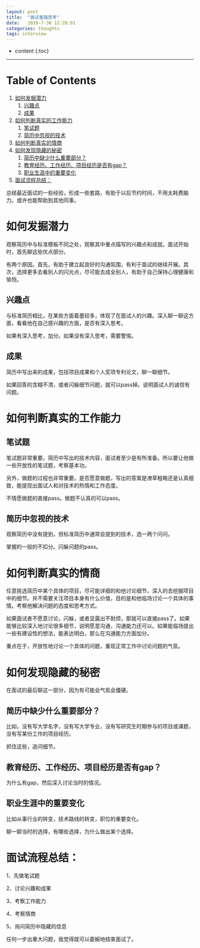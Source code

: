 ```yaml
---
layout: post
title:  "面试套路思考"
date:   2020-7-30 12:20:01
categories: thoughts
tags: interview
---
```


* content
{:toc}

---


# Table of Contents

1.  [如何发掘潜力](#orgf403d58)
    1.  [兴趣点](#orga11deb6)
    2.  [成果](#orgda61d58)
2.  [如何判断真实的工作能力](#org9ad0533)
    1.  [笔试题](#org70eb74f)
    2.  [简历中忽视的技术](#orgbf292f6)
3.  [如何判断真实的情商](#org1448628)
4.  [如何发现隐藏的秘密](#org65e6be7)
    1.  [简历中缺少什么重要部分？](#org7d3bc8b)
    2.  [教育经历、工作经历、项目经历是否有gap？](#org2b8a789)
    3.  [职业生涯中的重要变化](#org4c19619)
5.  [面试流程总结：](#org5f7c02b)

总结最近面试的一些经验，形成一些套路，有助于以后节约时间，不用太耗费脑力。或许也能帮助到其他同事。

<a id="orgf403d58"></a>

# 如何发掘潜力

观察简历中与标准模板不同之处，观察其中重点描写的兴趣点和成就。面试开始时，首先聊这些优点部分。

有两个原因。首先，有助于建立起良好的沟通氛围，有利于面试的继续开展。其次，选择更多去看别人的闪光点，尽可能去成全别人，有助于自己保持心理健康和愉悦。


<a id="orga11deb6"></a>

## 兴趣点

与标准简历相比，在某些方面着墨较多，体现了在面试人的兴趣。深入聊一聊这方面，看看他在自己感兴趣的方面，是否有深入思考。

如果有深入思考，加分。如果没有深入思考，需要警惕。


<a id="orgda61d58"></a>

## 成果

简历中写出来的成果，包括项目成果和个人奖项专利论文，聊一聊细节。

如果回答的含糊不清，或者闪躲细节问题，就可以pass掉。说明面试人的诚信有问题。


<a id="org9ad0533"></a>

# 如何判断真实的工作能力


<a id="org70eb74f"></a>

## 笔试题

笔试题非常重要。简历中写出的技术内容，面试者至少是有所准备。所以要让他做一些开放性的笔试题，考察基本功。

另外，做题的过程也非常重要。是否愿意做题，写出的答案是潦草粗略还是认真细致，能提现出面试人和对技术的热情和工作态度。

不情愿做题的直接pass。做题不认真的可以pass。


<a id="orgbf292f6"></a>

## 简历中忽视的技术

观察简历中没有提到，但标准简历中通常会提到的技术，选一两个问问。

掌握的一般的不扣分。闪躲问题的pass。


<a id="org1448628"></a>

# 如何判断真实的情商

任意挑选简历中某个具体的项目，尽可能详细的和他讨论细节，深入的去挖掘项目中的细节。并不需要关注项目本身有什么价值，目的是和他临场讨论一个具体的事情。考察他解决问题的态度和思考方式。

如果面试者不愿意讨论，闪躲，或者显露出不耐烦，那就可以直接pass了。如果能够比较深入地讨论很多细节，说明愿意沟通，沟通能力还可以。如果能临场提出一些有建设性的想法，能表达明白，那么在沟通能力方面加分。

重点在于，开放性地讨论一个具体的问题，重现正常工作中讨论问题的气氛。


<a id="org65e6be7"></a>

# 如何发现隐藏的秘密

在面试的最后聊这一部分，因为有可能会气氛会僵硬。


<a id="org7d3bc8b"></a>

## 简历中缺少什么重要部分？

比如，没有写大学名字，没有写大学专业，没有写研究生时期参与的项目或课题，没有写某份工作的项目经历。

抓住这些，追问细节。


<a id="org2b8a789"></a>

## 教育经历、工作经历、项目经历是否有gap？

为什么有gap，然后深入讨论当时的情况。


<a id="org4c19619"></a>

## 职业生涯中的重要变化

比如从事行业的转变，技术路线的转变，职位的重要变化。

聊一聊当时的选择，有哪些选择，为什么做出某个选择。


<a id="org5f7c02b"></a>

# 面试流程总结：

1、先做笔试题

2、讨论兴趣和成果

3、考察工作能力

4、考察情商

5、询问简历中隐藏的信息

任何一步出重大问题，我觉得就可以委婉地结束面试了。




